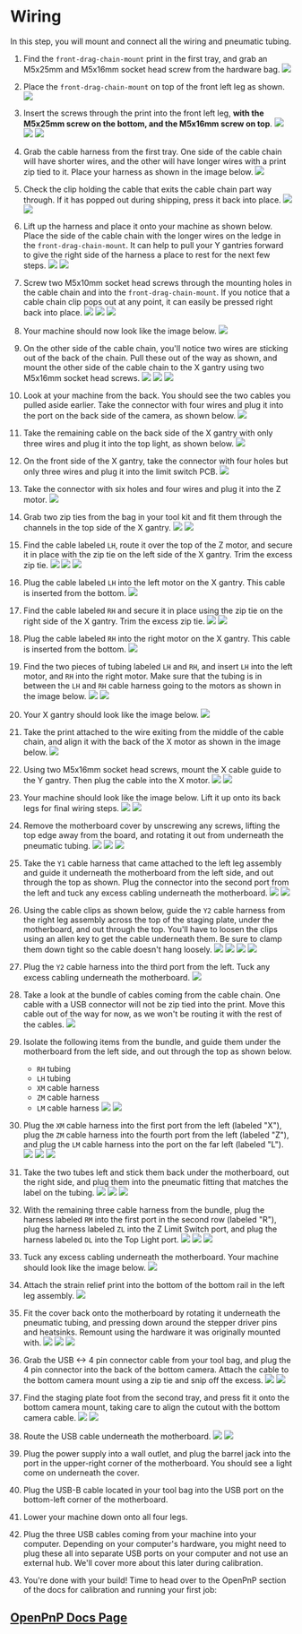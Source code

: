 <!-- markdownlint-disable-file MD045-->
# Wiring

In this step, you will mount and connect all the wiring and pneumatic tubing.

1. Find the `front-drag-chain-mount` print in the first tray, and grab an M5x25mm and M5x16mm socket head screw from the hardware bag.
  ![](images/front-leg-cable-chain-mount.JPG)

2. Place the `front-drag-chain-mount` on top of the front left leg as shown.
  ![](images/front-cable-chain-mount-placement.JPG)

3. Insert the screws through the print into the front left leg, **with the M5x25mm screw on the bottom, and the M5x16mm screw on top**.
  ![](images/chain-mount-1.JPG)
  ![](images/chain-mount-2.JPG)
  ![](images/chain-mount-3.JPG)

4. Grab the cable harness from the first tray. One side of the cable chain will have shorter wires, and the other will have longer wires with a print zip tied to it. Place your harness as shown in the image below.
  ![](images/cable-harness.JPG)

5. Check the clip holding the cable that exits the cable chain part way through. If it has popped out during shipping, press it back into place.
  ![](images/x-motor-cable-pop.JPG)
  ![](images/x-motor-cable-set.JPG)

6. Lift up the harness and place it onto your machine as shown below. Place the side of the cable chain with the longer wires on the ledge in the `front-drag-chain-mount`. It can help to pull your Y gantries forward to give the right side of the harness a place to rest for the next few steps.
  ![](images/cable-harness-placement-1.JPG)
  ![](images/cable-harness-placement-2.JPG)

7. Screw two M5x10mm socket head screws through the mounting holes in the cable chain and into the `front-drag-chain-mount`. If you notice that a cable chain clip pops out at any point, it can easily be pressed right back into place.
  ![](images/screw-chain-front.JPG)
  ![](images/chain-clip-pop.JPG)
  ![](images/chain-clip-set.JPG)

8. Your machine should now look like the image below.
  ![](images/chain-half-mount.JPG)

9. On the other side of the cable chain, you'll notice two wires are sticking out of the back of the chain. Pull these out of the way as shown, and mount the other side of the cable chain to the X gantry using two M5x16mm socket head screws.
  ![](images/chain-head-mount-1.JPG)
  ![](images/chain-head-mount-2.JPG)
  ![](images/chain-head-mount-3.JPG)

10. Look at your machine from the back. You should see the two cables you pulled aside earlier. Take the connector with four wires and plug it into the port on the back side of the camera, as shown below.
  ![](images/plug-top-cam.JPG)

11. Take the remaining cable on the back side of the X gantry with only three wires and plug it into the top light, as shown below.
  ![](images/plug-top-light.JPG)

12. On the front side of the X gantry, take the connector with four holes but only three wires and plug it into the limit switch PCB.
  ![](images/plug-z-limit.JPG)

13. Take the connector with six holes and four wires and plug it into the Z motor.
  ![](images/plug-z-motor.JPG)

14. Grab two zip ties from the bag in your tool kit and fit them through the channels in the top side of the X gantry.
  ![](images/zip-tie-1.JPG)
  ![](images/zip-tie-2.JPG)

15. Find the cable labeled `LH`, route it over the top of the Z motor, and secure it in place with the zip tie on the left side of the X gantry. Trim the excess zip tie.
  ![](images/zip-lh-1.JPG)
  ![](images/zip-lh-2.JPG)
  ![](images/lh-trim.JPG)

16. Plug the cable labeled `LH` into the left motor on the X gantry. This cable is inserted from the bottom.
  ![](images/plug-lh.JPG)

17. Find the cable labeled `RH` and secure it in place using the zip tie on the right side of the X gantry. Trim the excess zip tie.
  ![](images/zip-rh-2.JPG)
  ![](images/rh-trim.JPG)

18. Plug the cable labeled `RH` into the right motor on the X gantry. This cable is inserted from the bottom.
  ![](images/plug-rh.JPG)

19. Find the two pieces of tubing labeled `LH` and `RH`, and insert `LH` into the left motor, and `RH` into the right motor. Make sure that the tubing is in between the `LH` and `RH` cable harness going to the motors as shown in the image below.
  ![](images/tubing.JPG)
  ![](images/tubing-inserted.JPG)

20. Your X gantry should look like the image below.
  ![](images/finished-head.JPG)

21. Take the print attached to the wire exiting from the middle of the cable chain, and align it with the back of the X motor as shown in the image below.
  ![](images/x-umbilical.JPG)

22. Using two M5x16mm socket head screws, mount the X cable guide to the Y gantry. Then plug the cable into the X motor.
  ![](images/x-umbilical-mount.JPG)
  ![](images/x-motor-plug.JPG)

23. Your machine should look like the image below. Lift it up onto its back legs for final wiring steps.
  ![](images/overview-down.JPG)
  ![](images/overview-up.JPG)

24. Remove the motherboard cover by unscrewing any screws, lifting the top edge away from the board, and rotating it out from underneath the pneumatic tubing.
  ![](images/cover-remove-1.JPG)
  ![](images/cover-remove-2.JPG)
  ![](images/cover-remove-3.JPG)

25. Take the `Y1` cable harness that came attached to the left leg assembly and guide it underneath the motherboard from the left side, and out through the top as shown. Plug the connector into the second port from the left and tuck any excess cabling underneath the motherboard.
  ![](images/route-y1.JPG)
  ![](images/plug-y1.JPG)

26. Using the cable clips as shown below, guide the `Y2` cable harness from the right leg assembly across the top of the staging plate, under the motherboard, and out through the top. You'll have to loosen the clips using an allen key to get the cable underneath them. Be sure to clamp them down tight so the cable doesn't hang loosely.
  ![](images/route-y2-1.JPG)
  ![](images/route-y2-2.JPG)
  ![](images/route-y2-3.JPG)
  ![](images/route-y2-4.JPG)

27. Plug the `Y2` cable harness into the third port from the left. Tuck any excess cabling underneath the motherboard.
  ![](images/plug-y2.JPG)

28. Take a look at the bundle of cables coming from the cable chain. One cable with a USB connector will not be zip tied into the print. Move this cable out of the way for now, as we won't be routing it with the rest of the cables.
  ![](images/isolate-top-cam.JPG)

29. Isolate the following items from the bundle, and guide them under the motherboard from the left side, and out through the top as shown below.
    - `RH` tubing
    - `LH` tubing
    - `XM` cable harness
    - `ZM` cable harness
    - `LM` cable harness
  ![](images/isolate-half-1.JPG)
  ![](images/isolate-half-2.JPG)

30. Plug the `XM` cable harness into the first port from the left (labeled "X"), plug the `ZM` cable harness into the fourth port from the left (labeled "Z"), and plug the `LM` cable harness into the port on the far left (labeled "L").
  ![](images/plug-xm.JPG)
  ![](images/plug-zm.JPG)
  ![](images/plug-lm.JPG)

31. Take the two tubes left and stick them back under the motherboard, out the right side, and plug them into the pneumatic fitting that matches the label on the tubing.
  ![](images/guide-tubing-1.JPG)
  ![](images/guide-tubing-2.JPG)
  ![](images/plug-tubing.JPG)

32. With the remaining three cable harness from the bundle, plug the harness labeled `RM` into the first port in the second row (labeled "R"), plug the harness labeled `ZL` into the Z Limit Switch port, and plug the harness labeled `DL` into the Top Light port.
  ![](images/plug-rm.JPG)
  ![](images/plug-zl.JPG)
  ![](images/plug-dl.JPG)

33. Tuck any excess cabling underneath the motherboard. Your machine should look like the image below.
  ![](images/wired-overview.JPG)

34. Attach the strain relief print into the bottom of the bottom rail in the left leg assembly.
  ![](images/mount-strain.JPG)

35. Fit the cover back onto the motherboard by rotating it underneath the pneumatic tubing, and pressing down around the stepper driver pins and heatsinks. Remount using the hardware it was originally mounted with.
  ![](images/mount-cover-1.JPG)
  ![](images/mount-cover-2.JPG)
  ![](images/mount-cover-3.JPG)

36. Grab the USB <-> 4 pin connector cable from your tool bag, and plug the 4 pin connector into the back of the bottom camera. Attach the cable to the bottom camera mount using a zip tie and snip off the excess.
  ![](images/plug-bottom-cam.JPG)
  ![](images/zip-bottom-cam.JPG)

37. Find the staging plate foot from the second tray, and press fit it onto the bottom camera mount, taking care to align the cutout with the bottom camera cable.
  ![](images/mount-foot-1.JPG)
  ![](images/mount-foot-2.JPG)

38. Route the USB cable underneath the motherboard.
  ![](images/usb-under-mobo.JPG)
  ![](images/final-wiring.JPG)

39. Plug the power supply into a wall outlet, and plug the barrel jack into the port in the upper-right corner of the motherboard. You should see a light come on underneath the cover.
40. Plug the USB-B cable located in your tool bag into the USB port on the bottom-left corner of the motherboard.
41. Lower your machine down onto all four legs.
42. Plug the three USB cables coming from your machine into your computer. Depending on your computer's hardware, you might need to plug these all into separate USB ports on your computer and not use an external hub. We'll cover more about this later during calibration.

43. You're done with your build! Time to head over to the OpenPnP section of the docs for calibration and running your first job:

## [OpenPnP Docs Page](../../openpnp/index.md)
